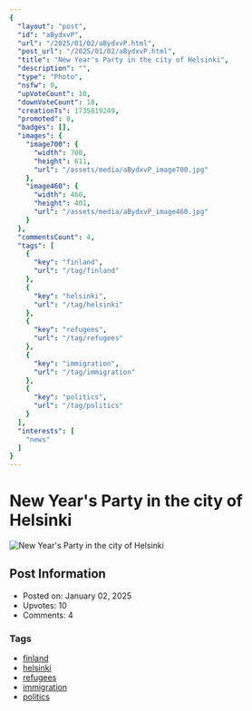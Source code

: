 ```yaml
---
{
  "layout": "post",
  "id": "aBydxvP",
  "url": "/2025/01/02/aBydxvP.html",
  "post_url": "/2025/01/02/aBydxvP.html",
  "title": "New Year's Party in the city of Helsinki",
  "description": "",
  "type": "Photo",
  "nsfw": 0,
  "upVoteCount": 10,
  "downVoteCount": 18,
  "creationTs": 1735819249,
  "promoted": 0,
  "badges": [],
  "images": {
    "image700": {
      "width": 700,
      "height": 611,
      "url": "/assets/media/aBydxvP_image700.jpg"
    },
    "image460": {
      "width": 460,
      "height": 401,
      "url": "/assets/media/aBydxvP_image460.jpg"
    }
  },
  "commentsCount": 4,
  "tags": [
    {
      "key": "finland",
      "url": "/tag/finland"
    },
    {
      "key": "helsinki",
      "url": "/tag/helsinki"
    },
    {
      "key": "refugees",
      "url": "/tag/refugees"
    },
    {
      "key": "immigration",
      "url": "/tag/immigration"
    },
    {
      "key": "politics",
      "url": "/tag/politics"
    }
  ],
  "interests": [
    "news"
  ]
}
---
```


# New Year's Party in the city of Helsinki

![New Year's Party in the city of Helsinki](/assets/media/aBydxvP_image700.jpg)

## Post Information

- Posted on: January 02, 2025
- Upvotes: 10
- Comments: 4

### Tags

- [finland](/tag/finland)
- [helsinki](/tag/helsinki)
- [refugees](/tag/refugees)
- [immigration](/tag/immigration)
- [politics](/tag/politics)
